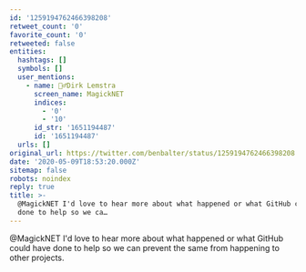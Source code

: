 ```yaml
---
id: '1259194762466398208'
retweet_count: '0'
favorite_count: '0'
retweeted: false
entities:
  hashtags: []
  symbols: []
  user_mentions:
    - name: 🧙‍♂️Dirk Lemstra
      screen_name: MagickNET
      indices:
        - '0'
        - '10'
      id_str: '1651194487'
      id: '1651194487'
  urls: []
original_url: https://twitter.com/benbalter/status/1259194762466398208
date: '2020-05-09T18:53:20.000Z'
sitemap: false
robots: noindex
reply: true
title: >-
  @MagickNET I'd love to hear more about what happened or what GitHub could have
  done to help so we ca…
---
```


@MagickNET I'd love to hear more about what happened or what GitHub could have done to help so we can prevent the same from happening to other projects.
